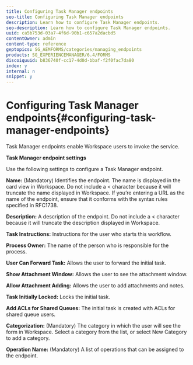 ```yaml
---
title: Configuring Task Manager endpoints
seo-title: Configuring Task Manager endpoints
description: Learn how to configure Task Manager endpoints.
seo-description: Learn how to configure Task Manager endpoints.
uuid: ca5b753d-03a7-4f6d-90b1-c657a2dacbd5
contentOwner: admin
content-type: reference
geptopics: SG_AEMFORMS/categories/managing_endpoints
products: SG_EXPERIENCEMANAGER/6.4/FORMS
discoiquuid: b836740f-cc17-4d0d-bbaf-f2f0fac7da80
index: y
internal: n
snippet: y
---
```


# Configuring Task Manager endpoints{#configuring-task-manager-endpoints}

Task Manager endpoints enable Workspace users to invoke the service.

**Task Manager endpoint settings**

Use the following settings to configure a Task Manager endpoint.

**Name:** (Mandatory) Identifies the endpoint. The name is displayed in the card view in Workspace. Do not include a < character because it will truncate the name displayed in Workspace. If you’re entering a URL as the name of the endpoint, ensure that it conforms with the syntax rules specified in RFC1738.

**Description:** A description of the endpoint. Do not include a < character because it will truncate the description displayed in Workspace.

**Task Instructions:** Instructions for the user who starts this workflow.

**Process Owner:** The name of the person who is responsible for the process.

**User Can Forward Task:** Allows the user to forward the initial task.

**Show Attachment Window:** Allows the user to see the attachment window.

**Allow Attachment Adding:** Allows the user to add attachments and notes.

**Task Initially Locked:** Locks the initial task.

**Add ACLs for Shared Queues:** The initial task is created with ACLs for shared queue users.

**Categorization:** (Mandatory) The category in which the user will see the form in Workspace. Select a category from the list, or select New Category to add a category.

**Operation Name:** (Mandatory) A list of operations that can be assigned to the endpoint.
